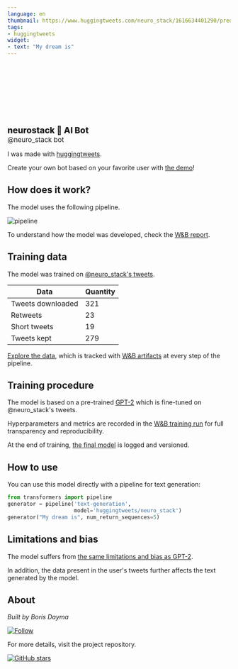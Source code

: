 ```yaml
---
language: en
thumbnail: https://www.huggingtweets.com/neuro_stack/1616634401290/predictions.png
tags:
- huggingtweets
widget:
- text: "My dream is"
---
```


<div>
<div style="width: 132px; height:132px; border-radius: 50%; background-size: cover; background-image: url('https://pbs.twimg.com/profile_images/1365043885823717376/-S-wwvpg_400x400.jpg')">
</div>
<div style="margin-top: 8px; font-size: 19px; font-weight: 800">neurostack 🤖 AI Bot </div>
<div style="font-size: 15px">@neuro_stack bot</div>
</div>

I was made with [huggingtweets](https://github.com/borisdayma/huggingtweets).

Create your own bot based on your favorite user with [the demo](https://colab.research.google.com/github/borisdayma/huggingtweets/blob/master/huggingtweets-demo.ipynb)!

## How does it work?

The model uses the following pipeline.

![pipeline](https://github.com/borisdayma/huggingtweets/blob/master/img/pipeline.png?raw=true)

To understand how the model was developed, check the [W&B report](https://app.wandb.ai/wandb/huggingtweets/reports/HuggingTweets-Train-a-model-to-generate-tweets--VmlldzoxMTY5MjI).

## Training data

The model was trained on [@neuro_stack's tweets](https://twitter.com/neuro_stack).

| Data | Quantity |
| --- | --- |
| Tweets downloaded | 321 |
| Retweets | 23 |
| Short tweets | 19 |
| Tweets kept | 279 |

[Explore the data](https://wandb.ai/wandb/huggingtweets/runs/1mltk6iq/artifacts), which is tracked with [W&B artifacts](https://docs.wandb.com/artifacts) at every step of the pipeline.

## Training procedure

The model is based on a pre-trained [GPT-2](https://huggingface.co/gpt2) which is fine-tuned on @neuro_stack's tweets.

Hyperparameters and metrics are recorded in the [W&B training run](https://wandb.ai/wandb/huggingtweets/runs/1n6m7afn) for full transparency and reproducibility.

At the end of training, [the final model](https://wandb.ai/wandb/huggingtweets/runs/1n6m7afn/artifacts) is logged and versioned.

## How to use

You can use this model directly with a pipeline for text generation:

```python
from transformers import pipeline
generator = pipeline('text-generation',
                     model='huggingtweets/neuro_stack')
generator("My dream is", num_return_sequences=5)
```

## Limitations and bias

The model suffers from [the same limitations and bias as GPT-2](https://huggingface.co/gpt2#limitations-and-bias).

In addition, the data present in the user's tweets further affects the text generated by the model.

## About

*Built by Boris Dayma*

[![Follow](https://img.shields.io/twitter/follow/borisdayma?style=social)](https://twitter.com/intent/follow?screen_name=borisdayma)

For more details, visit the project repository.

[![GitHub stars](https://img.shields.io/github/stars/borisdayma/huggingtweets?style=social)](https://github.com/borisdayma/huggingtweets)
